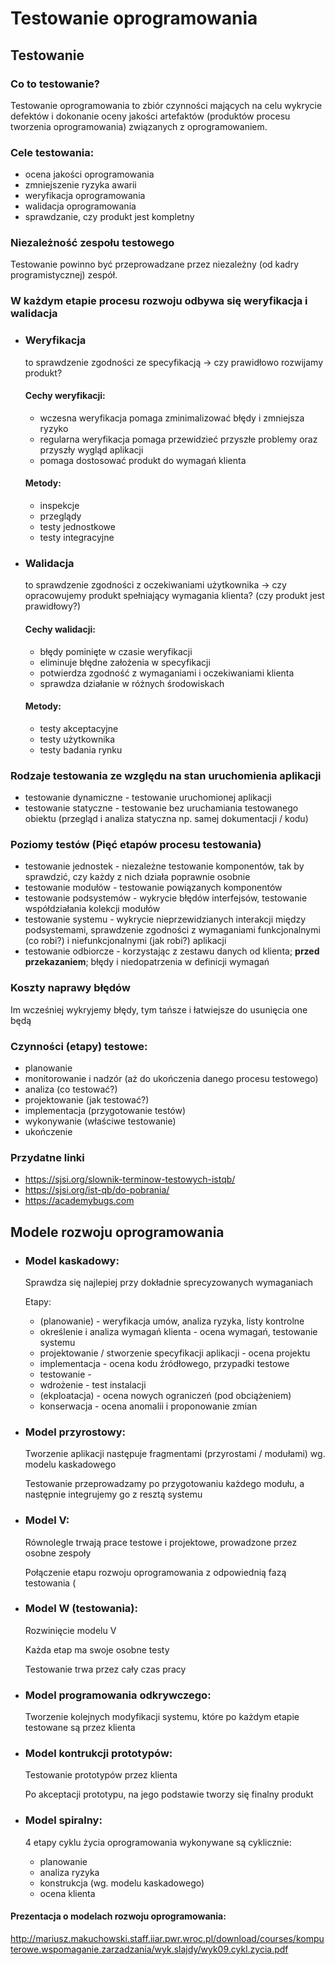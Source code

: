 # Testowanie oprogramowania

## Testowanie

### Co to testowanie?
Testowanie oprogramowania to zbiór czynności mających na celu wykrycie defektów i dokonanie oceny
jakości artefaktów (produktów procesu tworzenia oprogramowania) związanych z oprogramowaniem.

### Cele testowania:
- ocena jakości oprogramowania
- zmniejszenie ryzyka awarii
- weryfikacja oprogramowania
- walidacja oprogramowania
- sprawdzanie, czy produkt jest kompletny

### Niezależność zespołu testowego
Testowanie powinno być przeprowadzane przez niezależny (od kadry programistycznej) zespół.

### W każdym etapie procesu rozwoju odbywa się weryfikacja i walidacja

- ### Weryfikacja
  to sprawdzenie zgodności ze specyfikacją -> czy prawidłowo rozwijamy produkt?
  
  #### Cechy weryfikacji:
  - wczesna weryfikacja pomaga zminimalizować błędy i zmniejsza ryzyko
  - regularna weryfikacja pomaga przewidzieć przyszłe problemy oraz przyszły wygląd aplikacji
  - pomaga dostosować produkt do wymagań klienta

  #### Metody:
  - inspekcje
  - przeglądy
  - testy jednostkowe
  - testy integracyjne

  <!-- Testy weryfikacyjne są stosowane przed i podczas cyklu tworzenia aplikacji -->
  
- ### Walidacja 
  to sprawdzenie zgodności z oczekiwaniami użytkownika -> czy opracowujemy produkt spełniający wymagania klienta? (czy produkt jest prawidłowy?)
  
  #### Cechy walidacji:
  - błędy pominięte w czasie weryfikacji
  - eliminuje błędne założenia w specyfikacji
  - potwierdza zgodność z wymaganiami i oczekiwaniami klienta
  - sprawdza działanie w różnych środowiskach

  #### Metody:
  - testy akceptacyjne
  - testy użytkownika
  - testy badania rynku

  <!-- 
  Proces walidacji następuje po zakończeniu każdego kroku w cyklu programistycznym:
  - wykorzystanie testów jednostkowych -> po każdej jednostce kodu
  - testy integracyjne -> po ukończeniu kilku modułów gotowych do połączenia w podsystem / system
  -->

### Rodzaje testowania ze względu na stan uruchomienia aplikacji
- testowanie dynamiczne - testowanie uruchomionej aplikacji
- testowanie statyczne - testowanie bez uruchamiania testowanego obiektu (przegląd i analiza statyczna np. samej dokumentacji / kodu)

### Poziomy testów (Pięć etapów procesu testowania)
  - testowanie jednostek - niezależne testowanie komponentów, tak by sprawdzić, czy każdy z nich działa poprawnie osobnie
  - testowanie modułów - testowanie powiązanych komponentów
  - testowanie podsystemów - wykrycie błędów interfejsów, testowanie współdziałania kolekcji modułów
  - testowanie systemu - wykrycie nieprzewidzianych interakcji między podsystemami, sprawdzenie zgodności z wymaganiami funkcjonalnymi (co robi?) i niefunkcjonalnymi (jak robi?) aplikacji
  - testowanie odbiorcze - korzystając z zestawu danych od klienta; **przed przekazaniem**; błędy i niedopatrzenia w definicji wymagań
    
### Koszty naprawy błędów
  Im wcześniej wykryjemy błędy, tym tańsze i łatwiejsze do usunięcia one będą

### Czynności (etapy) testowe:
  - planowanie
  - monitorowanie i nadzór (aż do ukończenia danego procesu testowego)
  - analiza (co testować?)
  - projektowanie (jak testować?)
  - implementacja (przygotowanie testów)
  - wykonywanie (właściwe testowanie)
  - ukończenie
    
### Przydatne linki
- https://sjsi.org/slownik-terminow-testowych-istqb/
- https://sjsi.org/ist-qb/do-pobrania/
- https://academybugs.com

<!-- ### Testowanie czarnoskrzynkowe
  Testowanie zgodności ze specyfikacją (wymaganiami funkcjonalnymi i niefunkcjonalnymi oraz na podstawie diagramów UML: klas, stanów itp.) -->

## Modele rozwoju oprogramowania

- ### Model kaskadowy:
  Sprawdza się najlepiej przy dokładnie sprecyzowanych wymaganiach
  
  Etapy:
  - (planowanie) - weryfikacja umów, analiza ryzyka, listy kontrolne
  - określenie i analiza wymagań klienta - ocena wymagań, testowanie systemu
  - projektowanie / stworzenie specyfikacji aplikacji - ocena projektu
  - implementacja - ocena kodu źródłowego, przypadki testowe
  - testowanie - 
  - wdrożenie - test instalacji  
  - (ekploatacja) - ocena nowych ograniczeń (pod obciążeniem)
  - konserwacja - ocena anomalii i proponowanie zmian

- ### Model przyrostowy:
  Tworzenie aplikacji następuje fragmentami (przyrostami / modułami) wg. modelu kaskadowego
  
  Testowanie przeprowadzamy po przygotowaniu każdego modułu, a następnie integrujemy go z resztą systemu

- ### Model V:
  Równolegle trwają prace testowe i projektowe, prowadzone przez osobne zespoły

  Połączenie etapu rozwoju oprogramowania z odpowiednią fazą testowania (

- ### Model W (testowania):
  Rozwinięcie modelu V
  
  Każda etap ma swoje osobne testy
  
  Testowanie trwa przez cały czas pracy

- ### Model programowania odkrywczego:
  Tworzenie kolejnych modyfikacji systemu, które po każdym etapie testowane są przez klienta

- ### Model kontrukcji prototypów:
  Testowanie prototypów przez klienta

  Po akceptacji prototypu, na jego podstawie tworzy się finalny produkt

- ### Model spiralny:
  4 etapy cyklu życia oprogramowania wykonywane są cyklicznie:
  - planowanie
  - analiza ryzyka
  - konstrukcja (wg. modelu kaskadowego)
  - ocena klienta

#### Prezentacja o modelach rozwoju oprogramowania:
  http://mariusz.makuchowski.staff.iiar.pwr.wroc.pl/download/courses/komputerowe.wspomaganie.zarzadzania/wyk.slajdy/wyk09.cykl.zycia.pdf
